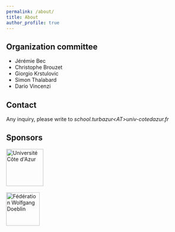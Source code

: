 ```yaml
---
permalink: /about/
title: About
author_profile: true
---
```


## Organization committee

- Jérémie Bec
- Christophe Brouzet
- Giorgio Krstulovic
- Simon Thalabard
- Dario Vincenzi

## Contact

Any inquiry, please write to *school.turbazur\<AT\>univ-cotedazur.fr*

## Sponsors

<img src="{{ site.baseurl }}/images/logo_uca.png" alt="Université Côte d'Azur" style="height: 100px" > &nbsp;

<img src="{{ site.baseurl }}/images/logo_doeblin.png" alt="Fédération Wolfgang Doeblin " style="height: 90px" > 

